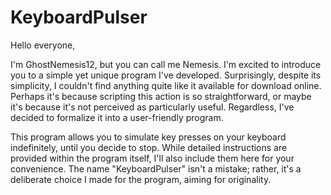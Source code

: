 # KeyboardPulser
 
Hello everyone,

I'm GhostNemesis12, but you can call me Nemesis. I'm excited to introduce you to a simple yet unique program I've developed. Surprisingly, despite its simplicity, I couldn't find anything quite like it available for download online. Perhaps it's because scripting this action is so straightforward, or maybe it's because it's not perceived as particularly useful. Regardless, I've decided to formalize it into a user-friendly program.

This program allows you to simulate key presses on your keyboard indefinitely, until you decide to stop. While detailed instructions are provided within the program itself, I'll also include them here for your convenience.
The name "KeyboardPulser" isn't a mistake; rather, it's a deliberate choice I made for the program, aiming for originality.
